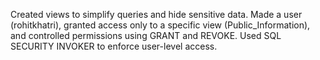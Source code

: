 Created views to simplify queries and hide sensitive data. Made a user (rohitkhatri), granted access only to a specific view (Public_Information), and controlled permissions using GRANT and REVOKE. Used SQL SECURITY INVOKER to enforce user-level access.
